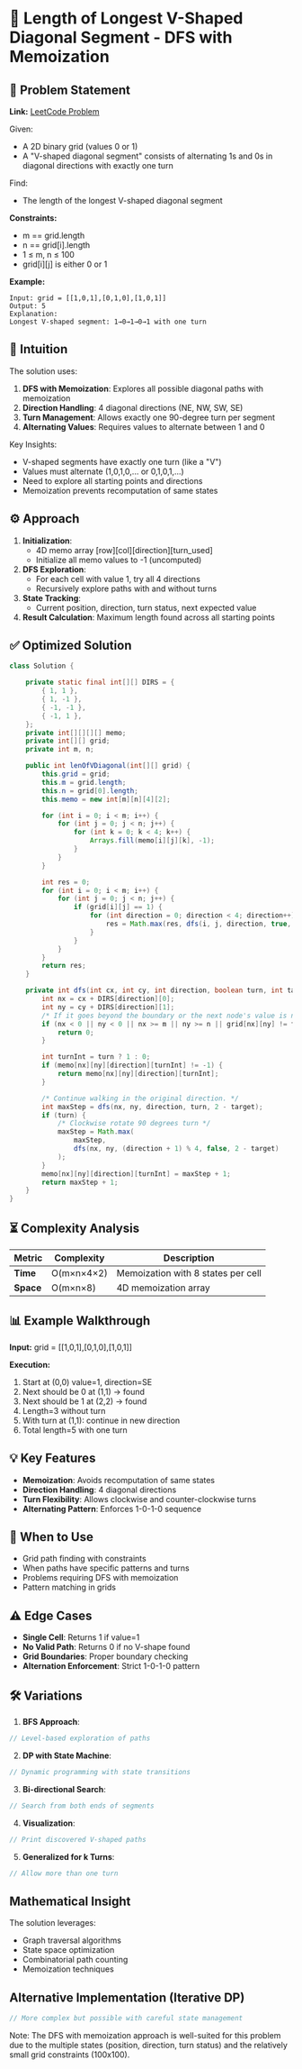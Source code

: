 # 🔷 Length of Longest V-Shaped Diagonal Segment - DFS with Memoization

## 📜 Problem Statement
**Link:** [LeetCode Problem](https://leetcode.com/problems/length-of-longest-v-shaped-diagonal-segment/description/?envType=daily-question&envId=2025-08-27)

Given:
- A 2D binary grid (values 0 or 1)
- A "V-shaped diagonal segment" consists of alternating 1s and 0s in diagonal directions with exactly one turn

Find:
- The length of the longest V-shaped diagonal segment

**Constraints:**
- m == grid.length
- n == grid[i].length
- 1 ≤ m, n ≤ 100
- grid[i][j] is either 0 or 1

**Example:**
```text
Input: grid = [[1,0,1],[0,1,0],[1,0,1]]
Output: 5
Explanation: 
Longest V-shaped segment: 1→0→1→0→1 with one turn
```

## 🧠 Intuition
The solution uses:
1. **DFS with Memoization**: Explores all possible diagonal paths with memoization
2. **Direction Handling**: 4 diagonal directions (NE, NW, SW, SE)
3. **Turn Management**: Allows exactly one 90-degree turn per segment
4. **Alternating Values**: Requires values to alternate between 1 and 0

Key Insights:
- V-shaped segments have exactly one turn (like a "V")
- Values must alternate (1,0,1,0,... or 0,1,0,1,...)
- Need to explore all starting points and directions
- Memoization prevents recomputation of same states

## ⚙️ Approach
1. **Initialization**:
   - 4D memo array [row][col][direction][turn_used]
   - Initialize all memo values to -1 (uncomputed)
2. **DFS Exploration**:
   - For each cell with value 1, try all 4 directions
   - Recursively explore paths with and without turns
3. **State Tracking**:
   - Current position, direction, turn status, next expected value
4. **Result Calculation**: Maximum length found across all starting points

## ✅ Optimized Solution
```java
class Solution {

    private static final int[][] DIRS = {
        { 1, 1 },
        { 1, -1 },
        { -1, -1 },
        { -1, 1 },
    };
    private int[][][][] memo;
    private int[][] grid;
    private int m, n;

    public int lenOfVDiagonal(int[][] grid) {
        this.grid = grid;
        this.m = grid.length;
        this.n = grid[0].length;
        this.memo = new int[m][n][4][2];

        for (int i = 0; i < m; i++) {
            for (int j = 0; j < n; j++) {
                for (int k = 0; k < 4; k++) {
                    Arrays.fill(memo[i][j][k], -1);
                }
            }
        }

        int res = 0;
        for (int i = 0; i < m; i++) {
            for (int j = 0; j < n; j++) {
                if (grid[i][j] == 1) {
                    for (int direction = 0; direction < 4; direction++) {
                        res = Math.max(res, dfs(i, j, direction, true, 2) + 1);
                    }
                }
            }
        }
        return res;
    }

    private int dfs(int cx, int cy, int direction, boolean turn, int target) {
        int nx = cx + DIRS[direction][0];
        int ny = cy + DIRS[direction][1];
        /* If it goes beyond the boundary or the next node's value is not the target value, then return */
        if (nx < 0 || ny < 0 || nx >= m || ny >= n || grid[nx][ny] != target) {
            return 0;
        }

        int turnInt = turn ? 1 : 0;
        if (memo[nx][ny][direction][turnInt] != -1) {
            return memo[nx][ny][direction][turnInt];
        }

        /* Continue walking in the original direction. */
        int maxStep = dfs(nx, ny, direction, turn, 2 - target);
        if (turn) {
            /* Clockwise rotate 90 degrees turn */
            maxStep = Math.max(
                maxStep,
                dfs(nx, ny, (direction + 1) % 4, false, 2 - target)
            );
        }
        memo[nx][ny][direction][turnInt] = maxStep + 1;
        return maxStep + 1;
    }
}
```

## ⏳ Complexity Analysis
| Metric          | Complexity | Description |
|-----------------|------------|-------------|
| **Time**        | O(m×n×4×2) | Memoization with 8 states per cell |
| **Space**       | O(m×n×8)   | 4D memoization array |

## 📊 Example Walkthrough
**Input:** grid = [[1,0,1],[0,1,0],[1,0,1]]

**Execution:**
1. Start at (0,0) value=1, direction=SE
2. Next should be 0 at (1,1) → found
3. Next should be 1 at (2,2) → found
4. Length=3 without turn
5. With turn at (1,1): continue in new direction
6. Total length=5 with one turn

## 💡 Key Features
- **Memoization**: Avoids recomputation of same states
- **Direction Handling**: 4 diagonal directions
- **Turn Flexibility**: Allows clockwise and counter-clockwise turns
- **Alternating Pattern**: Enforces 1-0-1-0 sequence

## 🚀 When to Use
- Grid path finding with constraints
- When paths have specific patterns and turns
- Problems requiring DFS with memoization
- Pattern matching in grids

## ⚠️ Edge Cases
- **Single Cell**: Returns 1 if value=1
- **No Valid Path**: Returns 0 if no V-shape found
- **Grid Boundaries**: Proper boundary checking
- **Alternation Enforcement**: Strict 1-0-1-0 pattern

## 🛠 Variations
1. **BFS Approach**:
```java
// Level-based exploration of paths
```

2. **DP with State Machine**:
```java
// Dynamic programming with state transitions
```

3. **Bi-directional Search**:
```java
// Search from both ends of segments
```

4. **Visualization**:
```java
// Print discovered V-shaped paths
```

5. **Generalized for k Turns**:
```java
// Allow more than one turn
```

## Mathematical Insight
The solution leverages:
- Graph traversal algorithms
- State space optimization
- Combinatorial path counting
- Memoization techniques

## Alternative Implementation (Iterative DP)
```java
// More complex but possible with careful state management
```
Note: The DFS with memoization approach is well-suited for this problem due to the multiple states (position, direction, turn status) and the relatively small grid constraints (100x100).